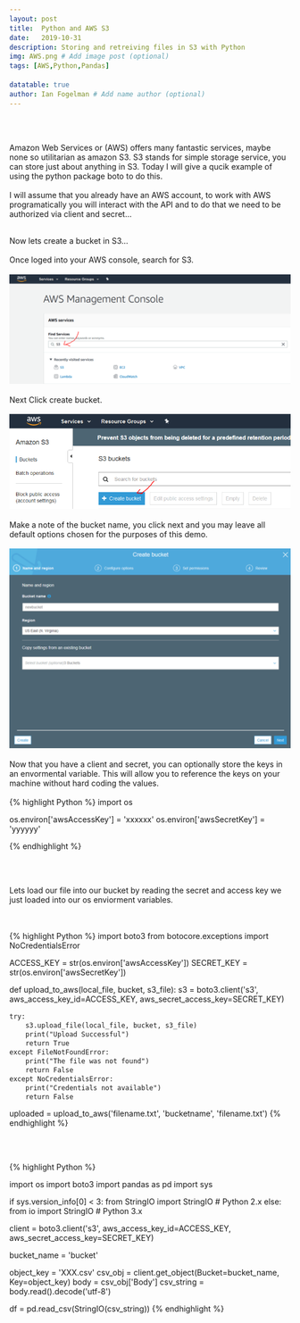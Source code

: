 ```yaml
---
layout: post
title:  Python and AWS S3
date:   2019-10-31
description: Storing and retreiving files in S3 with Python
img: AWS.png # Add image post (optional)
tags: [AWS,Python,Pandas]

datatable: true
author: Ian Fogelman # Add name author (optional)
---
```

<meta property="og:title" content="Storing and retreiving files in S3 with Python">
<meta property="og:description" content="A blog by Ian Fogelman.">
<meta property="og:image" content="https://repository-images.githubusercontent.com/190807493/a3610e80-bed1-11e9-87ac-2a4f0aa3b2ee">
<meta property="og:url" content="https://repository-images.githubusercontent.com/190807493/a3610e80-bed1-11e9-87ac-2a4f0aa3b2ee">

<br>
<br>

Amazon Web Services or (AWS) offers many fantastic services, maybe none so utilitarian as amazon S3. S3 stands for simple storage service, you can store just about anything in S3. Today I will give a qucik example of using the python package boto to do this.
<br>
<br>
I will assume that you already have an AWS account, to work with AWS programatically you will interact with the API and to do that we need to be authorized via client and secret...
<br>
<br>

Now lets create a bucket in S3...
<br>
<br>
Once loged into your AWS console, search for S3.
<br>
<br>
![S31](/assets/img/S31.PNG)
<br>
<br>
Next Click create bucket.
<br>
<br>
![S32](/assets/img/S32.PNG)
<br>
<br>
Make a note of the bucket name, you click next and you may leave all default options chosen for the purposes of this demo.
<br>
<br>
![S33](/assets/img/S33.PNG)
<br>
<br>
Now that you have a client and secret, you can optionally store the keys in an envormental variable. This will allow you to reference the keys on your machine without hard coding the values.
<br>
<br>
{% highlight Python %}
import os

os.environ['awsAccessKey'] = 'xxxxxx'
os.environ['awsSecretKey'] = 'yyyyyy'

{% endhighlight %}


<br>
<br>

Lets load our file into our bucket by reading the secret and access key we just loaded into our os enviorment variables.

<br>
<br>
{% highlight Python %}
import boto3
from botocore.exceptions import NoCredentialsError

ACCESS_KEY = str(os.environ['awsAccessKey'])
SECRET_KEY = str(os.environ['awsSecretKey'])


def upload_to_aws(local_file, bucket, s3_file):
    s3 = boto3.client('s3', aws_access_key_id=ACCESS_KEY,
                      aws_secret_access_key=SECRET_KEY)

    try:
        s3.upload_file(local_file, bucket, s3_file)
        print("Upload Successful")
        return True
    except FileNotFoundError:
        print("The file was not found")
        return False
    except NoCredentialsError:
        print("Credentials not available")
        return False
uploaded = upload_to_aws('filename.txt', 'bucketname', 'filename.txt')
{% endhighlight %}

<br>
<br>

{% highlight Python %}

import os
import boto3
import pandas as pd
import sys

if sys.version_info[0] < 3: 
    from StringIO import StringIO # Python 2.x
else:
    from io import StringIO # Python 3.x

client = boto3.client('s3', aws_access_key_id=ACCESS_KEY,
        aws_secret_access_key=SECRET_KEY)

bucket_name = 'bucket'

object_key = 'XXX.csv'
csv_obj = client.get_object(Bucket=bucket_name, Key=object_key)
body = csv_obj['Body']
csv_string = body.read().decode('utf-8')

df = pd.read_csv(StringIO(csv_string))
{% endhighlight %}
